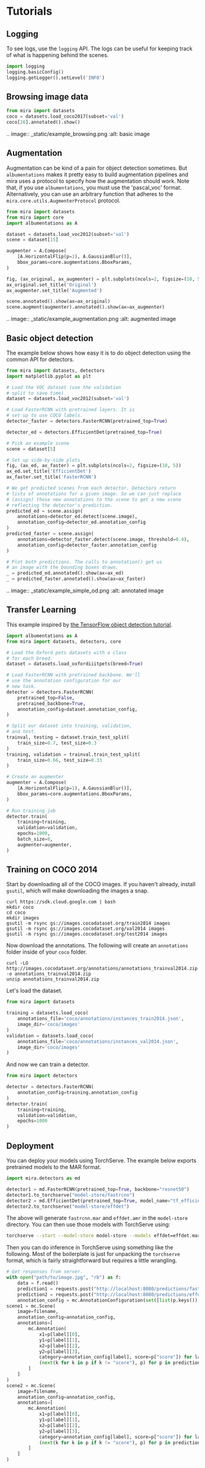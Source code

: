 # Tutorials

## Logging

To see logs, use the `logging` API. The logs can be
useful for keeping track of what is happening behind
the scenes.

```python
import logging
logging.basicConfig()
logging.getLogger().setLevel('INFO')
```

## Browsing image data

```python
from mira import datasets
coco = datasets.load_coco2017(subset='val')
coco[26].annotated().show()
```

.. image:: _static/example_browsing.png
    :alt: basic image

## Augmentation

Augmentation can be kind of a pain for
object detection sometimes. But `albumentations`
makes it pretty easy to build augmentation pipelines
and mira uses a protocol to specify how the augmentation
should work. Note that, if you use `albumentations`, you
must use the 'pascal_voc' format. Alternatively, you can use
an arbitrary function that adheres to the `mira.core.utils.AugmenterProtocol`
protocol.

```python
from mira import datasets
from mira import core
import albumentations as A

dataset = datasets.load_voc2012(subset='val')
scene = dataset[15]

augmenter = A.Compose(
    [A.HorizontalFlip(p=1), A.GaussianBlur()],
    bbox_params=core.augmentations.BboxParams,
)

fig, (ax_original, ax_augmenter) = plt.subplots(ncols=2, figsize=(10, 5))
ax_original.set_title('Original')
ax_augmenter.set_title('Augmented')

scene.annotated().show(ax=ax_original)
scene.augment(augmenter).annotated().show(ax=ax_augmenter)
```

.. image:: _static/example_augmentation.png
    :alt: augmented image

## Basic object detection

The example below shows how easy it is to
do object detection using the common API
for detectors.

```python
from mira import datasets, detectors
import matplotlib.pyplot as plt

# Load the VOC dataset (use the validation
# split to save time)
dataset = datasets.load_voc2012(subset='val')

# Load FasterRCNN with pretrained layers. It is
# set up to use COCO labels.
detector_faster = detectors.FasterRCNN(pretrained_top=True)

detector_ed = detectors.EfficientDet(pretrained_top=True)

# Pick an example scene
scene = dataset[5]

# Set up side-by-side plots
fig, (ax_ed, ax_faster) = plt.subplots(ncols=2, figsize=(10, 5))
ax_ed.set_title('EfficientDet')
ax_faster.set_title('FasterRCNN')

# We get predicted scenes from each detector. Detectors return
# lists of annotations for a given image. So we can just replace
# (assign) those new annotations to the scene to get a new scene
# reflecting the detector's prediction.
predicted_ed = scene.assign(
    annotations=detector_ed.detect(scene.image),
    annotation_config=detector_ed.annotation_config
)
predicted_faster = scene.assign(
    annotations=detector_faster.detect(scene.image, threshold=0.4),
    annotation_config=detector_faster.annotation_config
)

# Plot both predictions. The calls to annotation() get us
# an image with the bounding boxes drawn.
_ = predicted_ed.annotated().show(ax=ax_ed)
_ = predicted_faster.annotated().show(ax=ax_faster)
```

.. image:: _static/example_simple_od.png
    :alt: annotated image

## Transfer Learning
This example inspired by [the TensorFlow object detection tutorial](https://github.com/tensorflow/models/blob/master/research/object_detection/g3doc/running_pets.md).

```python
import albumentations as A
from mira import datasets, detectors, core

# Load the Oxford pets datasets with a class
# for each breed.
dataset = datasets.load_oxfordiiitpets(breed=True)

# Load FasterRCNN with pretrained backbone. We'll
# use the annotation configuration for our
# new task.
detector = detectors.FasterRCNN(
    pretrained_top=False,
    pretrained_backbone=True,
    annotation_config=dataset.annotation_config,
)

# Split our dataset into training, validation,
# and test.
trainval, testing = dataset.train_test_split(
    train_size=0.7, test_size=0.3
)
training, validation = trainval.train_test_split(
    train_size=0.66, test_size=0.33
)

# Create an augmenter
augmenter = A.Compose(
    [A.HorizontalFlip(p=1), A.GaussianBlur()],
    bbox_params=core.augmentations.BboxParams,
)

# Run training job
detector.train(
    training=training,
    validation=validation,
    epochs=1000,
    batch_size=8,
    augmenter=augmenter,
)
```

## Training on COCO 2014

Start by downloading all of the COCO images. If you haven't already, install `gsutil`, which will make downloading the images a snap.

```shell
curl https://sdk.cloud.google.com | bash
mkdir coco
cd coco
mkdir images
gsutil -m rsync gs://images.cocodataset.org/train2014 images
gsutil -m rsync gs://images.cocodataset.org/val2014 images
gsutil -m rsync gs://images.cocodataset.org/test2014 images
```

Now download the annotations. The following will create an `annotations` folder inside of your `coco` folder.
```shell
curl -LO  http://images.cocodataset.org/annotations/annotations_trainval2014.zip -o annotations_trainval2014.zip
unzip annotations_trainval2014.zip
```

Let's load the dataset.

```python
from mira import datasets

training = datasets.load_coco(
    annotations_file='coco/annotations/instances_train2014.json',
    image_dir='coco/images'
)
validation = datasets.load_coco(
    annotations_file='coco/annotations/instances_val2014.json',
    image_dir='coco/images'
)
```

And now we can train a detector.

```python
from mira import detectors

detector = detectors.FasterRCNN(
    annotation_config=training.annotation_config
)
detector.train(
    training=training,
    validation=validation,
    epochs=1000
)
```

## Deployment
You can deploy your models using TorchServe. The example below exports pretrained models to the MAR format.

```python
import mira.detectors as md

detector1 = md.FasterRCNN(pretrained_top=True, backbone="resnet50")
detector1.to_torchserve("model-store/fastrcnn")
detector2 = md.EfficientDet(pretrained_top=True, model_name="tf_efficientdet_d0")
detector2.to_torchserve("model-store/effdet")
```

The above will generate `fastrcnn.mar` and `effdet.amr` in the `model-store` directory. You can then use those models with TorchServe using:

```bash
torchserve --start --model-store model-store --models effdet=effdet.mar,fastrcnn=fastrcnn.mar
```

Then you can do inference in TorchServe using something like the following. Most of the boilerplate is just for unpacking the `torchserve` format, which is fairly straightforward but requires a little wrangling.

```python
# Get responses from server.
with open("path/to/image.jpg", "rb") as f:
    data = f.read()
    prediction1 = requests.post("http://localhost:8080/predictions/fastrcnn", data=data).json()
    prediction2 = requests.post("http://localhost:8080/predictions/effdet", data=data).json()
    annotation_config = mc.AnnotationConfiguration(set([list(p.keys())[0] for p in prediction1 + prediction2]))
scene1 = mc.Scene(
    image=filename,
    annotation_config=annotation_config,
    annotations=[
        mc.Annotation(
            x1=p[label][0],
            y1=p[label][1],
            x2=p[label][2],
            y2=p[label][3],
            category=annotation_config[label], score=p["score"]) for label, p in [
            (next(k for k in p if k != "score"), p) for p in prediction1
        ]
    ]
)
scene2 = mc.Scene(
    image=filename,
    annotation_config=annotation_config,
    annotations=[
        mc.Annotation(
            x1=p[label][0],
            y1=p[label][1],
            x2=p[label][2],
            y2=p[label][3],
            category=annotation_config[label], score=p["score"]) for label, p in [
            (next(k for k in p if k != "score"), p) for p in prediction2
        ]
    ]
)
```